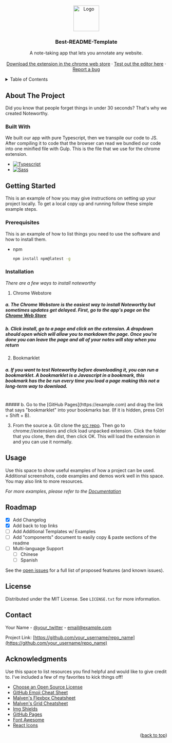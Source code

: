 <a name="readme-top"></a>

<!-- PROJECT LOGO -->
<br />
<div align="center">
  <a href="https://github.com/othneildrew/Best-README-Template">
    <img src="https://res.cloudinary.com/dy1ztqqbk/image/upload/v1667020915/Noteworthy%20App/Noteworthy-Logo_p2w7om.png" alt="Logo" width="80" height="80">
  </a>

  <h3 align="center">Best-README-Template</h3>

  <p align="center">
    A note-taking app that lets you annotate any website.
    <br />
    <br />
    <a href="#">Download the extension in the chrome web store</a>
    ·
    <a href="#">Test out the editor here</a>
    ·
    <a href="https://github.com/Noteworthy-Extension/Noteworthy-App/issues">Report a bug</a>
  </p>
</div>

<!-- TABLE OF CONTENTS -->
<details>
  <summary>Table of Contents</summary>
  <ol>
    <li>
      <a href="#about-the-project">About The Project</a>
      <ul>
        <li><a href="#built-with">Built With</a></li>
      </ul>
    </li>
    <li>
      <a href="#getting-started">Getting Started</a>
      <ul>
        <li><a href="#prerequisites">Prerequisites</a></li>
        <li><a href="#installation">Installation</a></li>
      </ul>
    </li>
    <li><a href="#usage">Usage</a></li>
    <li><a href="#roadmap">Roadmap</a></li>
    <li><a href="#contributing">Contributing</a></li>
    <li><a href="#license">License</a></li>
    <li><a href="#contact">Contact</a></li>
    <li><a href="#acknowledgments">Acknowledgments</a></li>
  </ol>
</details>



<!-- ABOUT THE PROJECT -->
## About The Project

Did you know that people forget things in under 30 seconds? That's why we created Noteworthy.

### Built With

We built our app with pure Typescript, then we transpile our code to JS. After compiling it to code that the browser can read we bundled our code into one minified file with Gulp. This is the file that we use for the chrome extension.

* [![Typescript][Typescript]][Typescript-url]
* [![Sass][Sass]][Sass-url]

<!-- GETTING STARTED -->
## Getting Started

This is an example of how you may give instructions on setting up your project locally.
To get a local copy up and running follow these simple example steps.

### Prerequisites

This is an example of how to list things you need to use the software and how to install them.
* npm
  ```sh
  npm install npm@latest -g
  ```

### Installation

_There are a few ways to install noteworthy_

1. Chrome Webstore
  ##### a. The Chrome Webstore is the easiest way to install Noteworthy but sometimes updates get delayed. First, go to the app's page on the [Chrome Web Store](https://example.com)
  ##### b. Click install, go to a page and click on the extension. A dropdown should open which will allow you to markdown the page. Once you're done you can leave the page and all of your notes will stay when you return

2. Bookmarklet
  ##### a. If you want to test Noteworthy before downloading it, you can run a bookmarklet. A bookmarklet is a Javascript in a bookmark, this bookmark has the be run every time you load a page making this not a long-term way to download.
  <br />
  ##### b. Go to the [GitHub Pages](https://example.com) and drag the link that says "bookmarklet" into your bookmarks bar. (If it is hidden, press Ctrl + Shift + B).

3. From the source
  a. Git clone the [src repo](https://example.com). Then go to chrome://extensions and click load unpacked extension. Click the folder that you clone, then dist, then click OK. This will load the extension in and you can use it normally.
<!-- USAGE EXAMPLES -->
## Usage

Use this space to show useful examples of how a project can be used. Additional screenshots, code examples and demos work well in this space. You may also link to more resources.

_For more examples, please refer to the [Documentation](https://example.com)_

<!-- ROADMAP -->
## Roadmap

- [x] Add Changelog
- [x] Add back to top links
- [ ] Add Additional Templates w/ Examples
- [ ] Add "components" document to easily copy & paste sections of the readme
- [ ] Multi-language Support
    - [ ] Chinese
    - [ ] Spanish

See the [open issues](https://github.com/othneildrew/Best-README-Template/issues) for a full list of proposed features (and known issues).

<!-- LICENSE -->
## License

Distributed under the MIT License. See `LICENSE.txt` for more information.

<!-- CONTACT -->
## Contact

Your Name - [@your_twitter](https://twitter.com/your_username) - email@example.com

Project Link: [https://github.com/your_username/repo_name](https://github.com/your_username/repo_name)

<!-- ACKNOWLEDGMENTS -->
## Acknowledgments

Use this space to list resources you find helpful and would like to give credit to. I've included a few of my favorites to kick things off!

* [Choose an Open Source License](https://choosealicense.com)
* [GitHub Emoji Cheat Sheet](https://www.webpagefx.com/tools/emoji-cheat-sheet)
* [Malven's Flexbox Cheatsheet](https://flexbox.malven.co/)
* [Malven's Grid Cheatsheet](https://grid.malven.co/)
* [Img Shields](https://shields.io)
* [GitHub Pages](https://pages.github.com)
* [Font Awesome](https://fontawesome.com)
* [React Icons](https://react-icons.github.io/react-icons/search)

<p align="right">(<a href="#readme-top">back to top</a>)</p>

<!-- MARKDOWN LINKS & IMAGES -->
[Typescript]: https://res.cloudinary.com/dy1ztqqbk/image/upload/v1667021818/Noteworthy%20App/TypescriptLogo_80x80_p80gvb.png
[Typescript-url]: https://typescriptlang.org
[Sass]: https://res.cloudinary.com/dy1ztqqbk/image/upload/v1667022004/Noteworthy%20App/Sass_Logo_Color.svg_80x80_vakikj.png
[Sass-url]: https://sass-lang.com/
